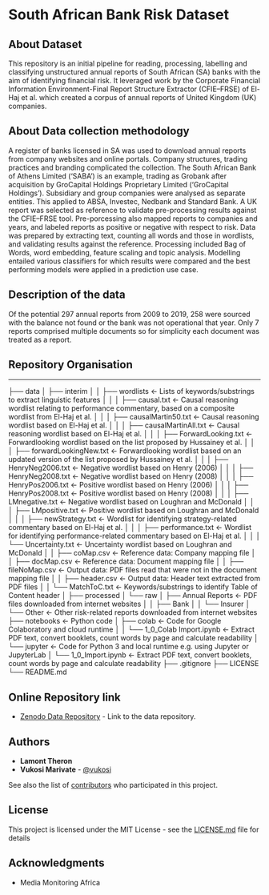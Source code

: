 # South African Bank Risk Dataset

## About Dataset

This repository is an initial pipeline for reading, processing, labelling and classifying unstructured annual reports of South
African (SA) banks with the aim of identifying financial risk. It leveraged work by the Corporate Financial Information Environment-Final Report Structure Extractor (CFIE–FRSE) of El-Haj et al. which created a corpus of annual reports of United Kingdom (UK) companies.

## About Data collection methodology

A register of banks licensed in SA was used to download annual reports from company websites and online portals.  Company structures, trading practices
and branding complicated the collection. The South African Bank of Athens Limited (‘SABA’) is an example, trading as Grobank after acquisition by GroCapital Holdings Proprietary Limited (‘GroCapital Holdings’). Subsidiary and group companies were analysed as separate entities. This applied to ABSA, Investec, Nedbank and Standard Bank.
A UK report was selected as reference to validate pre-processing results against the CFIE–FRSE tool. Pre-porcessing also mapped reports to companies and years, and labeled reports as positive or negative with respect to risk. Data was prepared by extracting text, counting all words and those in wordlists, and validating results against the reference. Processing included Bag of Words, word embedding, feature scaling and topic analysis. Modelling entailed various classifiers for which results were compared and the best performing models were applied in a prediction use case.

## Description of the data

Of the potential 297 annual reports from 2009 to 2019, 258 were sourced with the balance not found or the bank was not operational that year. Only 7 reports comprised multiple documents so for simplicity each document was treated as a report.

## Repository Organisation
------------
 ├── data
 │   ├── interim
 │   │   ├── wordlists                   <- Lists of keywords/substrings to extract linguistic features
 │   │   │   ├── causal.txt              <- Causal reasoning wordlist relating to performance commentary, based on a composite wordlist from El-Haj et al.
 │   │   │   ├── causalMartin50.txt      <- Causal reasoning wordlist based on El-Haj et al.
 │   │   │   ├── causalMartinAll.txt     <- Causal reasoning wordlist based on El-Haj et al.
 │   │   │   ├── ForwardLooking.txt      <- Forwardlooking wordlist based on the list proposed by Hussainey et al.
 │   │   │   ├── forwardLookingNew.txt   <- Forwardlooking wordlist based on an updated version of the list proposed by Hussainey et al.
 │   │   │   ├── HenryNeg2006.txt        <- Negative wordlist based on Henry (2006)
 │   │   │   ├── HenryNeg2008.txt        <- Negative wordlist based on Henry (2008)
 │   │   │   ├── HenryPos2006.txt        <- Positive wordlist based on Henry (2006)
 │   │   │   ├── HenryPos2008.txt        <- Positive wordlist based on Henry (2008)
 │   │   │   ├── LMnegative.txt          <- Negative wordlist based on Loughran and McDonald
 │   │   │   ├── LMpositive.txt          <- Positive wordlist based on Loughran and McDonald
 │   │   │   ├── newStrategy.txt         <- Wordlist for identifying strategy-related commentary based on El-Haj et al.
 │   │   │   ├── performance.txt         <- Wordlist for identifying performance-related commentary based on El-Haj et al.
 │   │   │   └── Uncertainty.txt         <- Uncertainty wordlist based on Loughran and McDonald
 │   │   ├── coMap.csv                   <- Reference data: Company mapping file
 │   │   ├── docMap.csv                  <- Reference data: Document mapping file 
 │   │   ├── fileNoMap.csv               <- Output data: PDF files read that were not in the document mapping file 
 │   │   ├── header.csv                  <- Output data: Header text extracted from PDF files
 │   │   └── MatchToC.txt                <- Keywords/substrings to identify Table of Content header
 │   ├── processed
 │   └── raw
 │       ├── Annual Reports              <- PDF files downloaded from internet websites
 │       │   ├── Bank
 │       │   └── Insurer
 │       └── Other                       <- Other risk-related reports downloaded from internet websites
 ├── notebooks                           <- Python code
 │   ├── colab                           <- Code for Google Colaboratory and cloud runtime
 │   │   └── 1_0_Colab Import.ipynb      <- Extract PDF text, convert booklets, count words by page and calculate readability
 │   └── jupyter                         <- Code for Python 3 and local runtime e.g. using Jupyter or JupyterLab
 │       └── 1_0_Import.ipynb            <- Extract PDF text, convert booklets, count words by page and calculate readability
 ├── .gitignore
 ├── LICENSE
 └── README.md

## Online Repository link

* [Zenodo Data Repository](https://doi.org/10.5281/zenodo.4682843) - Link to the data repository.

## Authors

* **Lamont Theron** 
* **Vukosi Marivate** - [@vukosi](https://twitter.com/vukosi)

See also the list of [contributors](https://github.com/your/project/contributors) who participated in this project.

## License
This project is licensed under the MIT License - see the [LICENSE.md](LICENSE.md) file for details

## Acknowledgments
* Media Monitoring Africa
